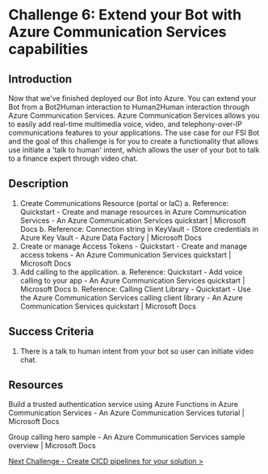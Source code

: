 # Challenge 6: Extend your Bot with Azure Communication Services capabilities

## Introduction
Now that we've finished deployed our Bot into Azure. You can extend your Bot from a Bot2Human interaction to Human2Human interaction through Azure Communication Services. Azure Communication Services allows you to easily add real-time multimedia voice, video, and telephony-over-IP communications features to your applications. The use case for our FSI Bot and the goal of this challenge is for you to create a functionality that allows use initiate a 'talk to human' intent, which allows the user of your bot to talk to a finance expert through video chat. 
	
## Description
1.	Create Communications Resource (portal or IaC)
a.	Reference:  Quickstart - Create and manage resources in Azure Communication Services - An Azure Communication Services quickstart | Microsoft Docs
b.	Reference: Connection string in KeyVault - (Store credentials in Azure Key Vault - Azure Data Factory | Microsoft Docs
2.	Create or manage Access Tokens -  Quickstart - Create and manage access tokens - An Azure Communication Services quickstart | Microsoft Docs
3.	Add calling to the application.
a.	Reference: Quickstart - Add voice calling to your app - An Azure Communication Services quickstart | Microsoft Docs
b.	Reference: Calling Client Library -  Quickstart - Use the Azure Communication Services calling client library - An Azure Communication Services quickstart | Microsoft Docs
 
## Success Criteria
1. There is a talk to human intent from your bot so user can initiate video chat.


## Resources

Build a trusted authentication service using Azure Functions in Azure Communication Services - An Azure Communication Services tutorial | Microsoft Docs
 
Group calling hero sample - An Azure Communication Services sample overview | Microsoft Docs

[Next Challenge - Create CICD pipelines for your solution >](./Challenge7-CICD.md)

